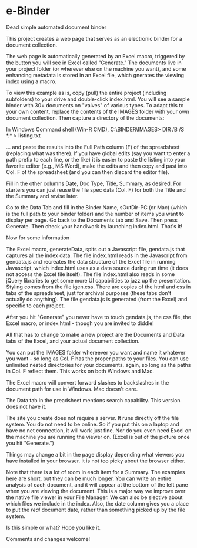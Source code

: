 # e-Binder
Dead simple automated document binder

This project creates a web page that serves as an electronic binder for a document collection.

The web page is automatically generated by an Excel macro, triggered by the button you will see in Excel called "Generate." The documents live in your project folder (or wherever else on the machine you want), and some enhancing metadata is stored in an Excel file, which gnerates the viewing index using a macro.

To view this example as is, copy (pull) the entire project (including subfolders) to your drive and double-click index.html.
You will see a sample binder with 30+ documents on "valves" of various types.
To adapt this to your own content, replace the contents of the IMAGES folder with your own document collection.
Then capture a directory of the documents:

In Windows Command shell (Win-R CMD), C:\BINDER\IMAGES\> DIR /B /S \*.\* > listing.txt

 ... and paste the results into the Full Path column (F) of the spreadsheet (replacing what was there). If you have global edits (say you want to enter a path prefix to each line, or the like) it is easier to paste the listing into your favorite editor (e.g., MS Word), make the edits and then copy and past into Col. F of the spreadsheet (and you can then discard the editor file).
 
Fill in the other columns Date, Doc Type, Title, Summary, as desired. For starters you can just reuse the file spec data (Col. F) for both the Title and the Summary and revise later.

Go to the Data Tab and fill in the Binder Name, sOutDir-PC (or Mac) (which is the full path to your binder folder) and the number of items you want to display per page.
Go back to the Documents tab and Save. Then press Generate.
Then check your handiwork by launching index.html.
That's it!

Now for some information

The Excel macro, generateData, spits out a Javascript file, gendata.js that captures all the index data.
The file index.html reads in the Javascript from gendata.js and recreates the data structure of the Excel file in running Javascript, which index.html uses as a data source during run time (it does not access the Excel file itself).
The file index.html also reads in some jQuery libraries to get some more UI capabilities to jazz up the presentation.
Styling comes from the file igen.css. There are copies of the html and css in tabs of the spreadsheet, just for archival purposes (these tabs don't actually do anything). The file gendata.js is generated (from the Excel) and specific to each project. 

After you hit "Generate" you never have to touch gendata.js, the css file, the Excel macro, or index.html - though you are invited to diddle!

All that has to change to make a new project are the Documents and Data tabs of the Excel, and your actual document collection.

You can put the IMAGES folder whereever you want and name it whatever you want - so long as Col. F has the proper paths to your files.
You can use unlimited nested directories for your documents, again, so long as the paths in Col. F reflect them.
This works on both Windows and Mac.

The Excel macro will convert forward slashes to backslashes in the document path for use in Windows. Mac doesn't care.

The Data tab in the preadsheet mentions search capability. This version does not have it.

The site you create does not require a server. It runs directly off the file system. You do not need to be online. 
So if you put this on a laptop and have no net connection, it will work just fine. Nor do you even need Excel on the machine you are running the viewer on. (Excel is out of the picture once you hit "Generate.")

Things may change a bit in the page display depending what viewers you have installed in your browser. It is not too picky about the browser either.

Note that there is a lot of room in each item for a Summary. The examples here are short, but they can be much longer. You can write an entire analysis of each document, and it will appear at the bottom of the left pane when you are viewing the document. This is a major way we improve over the native file viewer in your File Manager. We can also be slective about which files we include in the index. Also, the date column gives you a place to put the *real* document date, rather than something picked up by the file system.

Is this simple or what? Hope you like it.

Comments and changes welcome!

